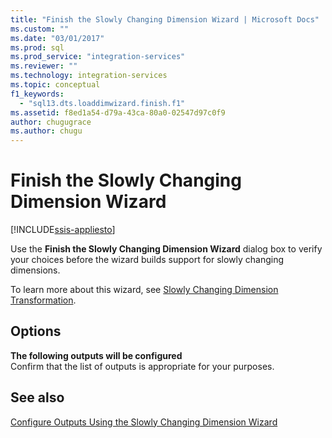 ```yaml
---
title: "Finish the Slowly Changing Dimension Wizard | Microsoft Docs"
ms.custom: ""
ms.date: "03/01/2017"
ms.prod: sql
ms.prod_service: "integration-services"
ms.reviewer: ""
ms.technology: integration-services
ms.topic: conceptual
f1_keywords: 
  - "sql13.dts.loaddimwizard.finish.f1"
ms.assetid: f8ed1a54-d79a-43ca-80a0-02547d97c0f9
author: chugugrace
ms.author: chugu
---
```

# Finish the Slowly Changing Dimension Wizard

[!INCLUDE[ssis-appliesto](../../../includes/ssis-appliesto-ssvrpluslinux-asdb-asdw-xxx.md)]


  Use the **Finish the Slowly Changing Dimension Wizard** dialog box to verify your choices before the wizard builds support for slowly changing dimensions.  
  
 To learn more about this wizard, see [Slowly Changing Dimension Transformation](../../../integration-services/data-flow/transformations/slowly-changing-dimension-transformation.md).  
  
## Options  
 **The following outputs will be configured**  
 Confirm that the list of outputs is appropriate for your purposes.  
  
## See also  
 [Configure Outputs Using the Slowly Changing Dimension Wizard](../../../integration-services/data-flow/transformations/configure-outputs-using-the-slowly-changing-dimension-wizard.md)  
  
  
